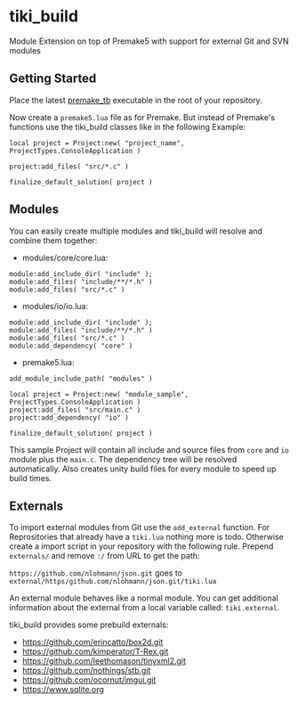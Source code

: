 # tiki_build
Module Extension on top of Premake5 with support for external Git and SVN modules

## Getting Started

Place the latest [premake_tb](https://github.com/IreNox/tiki_build/releases/latest/) executable in the root of your repository.

Now create a `premake5.lua` file as for Premake. But instead of Premake's functions use the tiki_build classes like in the following Example:
```
local project = Project:new( "project_name", ProjectTypes.ConsoleApplication )

project:add_files( "src/*.c" )

finalize_default_solution( project )
```

## Modules

You can easily create multiple modules and tiki_build will resolve and combine them together:

- modules/core/core.lua:
```
module:add_include_dir( "include" );
module:add_files( "include/**/*.h" )
module:add_files( "src/*.c" )
```

- modules/io/io.lua:
```
module:add_include_dir( "include" );
module:add_files( "include/**/*.h" )
module:add_files( "src/*.c" )
module:add_dependency( "core" )
```

- premake5.lua:
```
add_module_include_path( "modules" )

local project = Project:new( "module_sample", ProjectTypes.ConsoleApplication )
project:add_files( "src/main.c" )
project:add_dependency( "io" )

finalize_default_solution( project )
```

This sample Project will contain all include and source files from `core` and `io` module plus the `main.c`. The dependency tree will be resolved automatically. Also creates unity build files for every module to speed up build times.

## Externals

To import external modules from Git use the `add_external` function. For Reprositories that already have a `tiki.lua` nothing more is todo. Otherwise create a import script in your repository with the following rule. Prepend `externals/` and remove `:/` from URL to get the path:

`https://github.com/nlohmann/json.git` goes to `external/https/github.com/nlohmann/json.git/tiki.lua`

An external module behaves like a normal module. You can get additional information about the external from a local variable called: `tiki.external`.

tiki_build provides some prebuild externals:
- https://github.com/erincatto/box2d.git
- https://github.com/kimperator/T-Rex.git
- https://github.com/leethomason/tinyxml2.git
- https://github.com/nothings/stb.git
- https://github.com/ocornut/imgui.git
- https://www.sqlite.org
